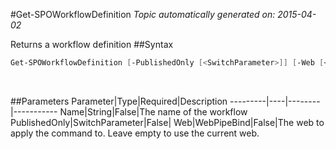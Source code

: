 #Get-SPOWorkflowDefinition
*Topic automatically generated on: 2015-04-02*

Returns a workflow definition
##Syntax
```powershell
Get-SPOWorkflowDefinition [-PublishedOnly [<SwitchParameter>]] [-Web [<WebPipeBind>]] [-Name [<String>]]
```
&nbsp;

##Parameters
Parameter|Type|Required|Description
---------|----|--------|-----------
Name|String|False|The name of the workflow
PublishedOnly|SwitchParameter|False|
Web|WebPipeBind|False|The web to apply the command to. Leave empty to use the current web.
